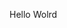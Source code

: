 Hello Wolrd






















































































































































































































































































































































































































































































































































































































































































































































































































































































































































































































































































































































































































































































































































































































































































































































































